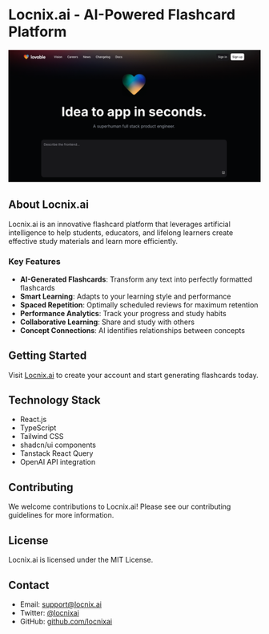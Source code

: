 
# Locnix.ai - AI-Powered Flashcard Platform

![Locnix.ai Logo](/public/og-image.png)

## About Locnix.ai

Locnix.ai is an innovative flashcard platform that leverages artificial intelligence to help students, educators, and lifelong learners create effective study materials and learn more efficiently.

### Key Features

- **AI-Generated Flashcards**: Transform any text into perfectly formatted flashcards
- **Smart Learning**: Adapts to your learning style and performance
- **Spaced Repetition**: Optimally scheduled reviews for maximum retention
- **Performance Analytics**: Track your progress and study habits
- **Collaborative Learning**: Share and study with others
- **Concept Connections**: AI identifies relationships between concepts

## Getting Started

Visit [Locnix.ai](https://locnix.ai) to create your account and start generating flashcards today.

## Technology Stack

- React.js
- TypeScript
- Tailwind CSS
- shadcn/ui components
- Tanstack React Query
- OpenAI API integration

## Contributing

We welcome contributions to Locnix.ai! Please see our contributing guidelines for more information.

## License

Locnix.ai is licensed under the MIT License.

## Contact

- Email: support@locnix.ai
- Twitter: [@locnixai](https://twitter.com/locnixai)
- GitHub: [github.com/locnixai](https://github.com/locnixai)

